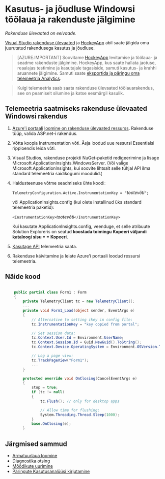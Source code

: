 <properties 
    pageTitle="Kasutus- ja jõudluse Windowsi töölaua rakenduste jälgimine" 
    description="Kasutus- ja jõudluse Windowsi töölaua rakenduse rakenduse ülevaated ja HockeyApp analüüsimine." 
    services="application-insights" 
    documentationCenter="windows"
    authors="alancameronwills" 
    manager="douge"/>

<tags 
    ms.service="application-insights" 
    ms.workload="tbd" 
    ms.tgt_pltfrm="ibiza" 
    ms.devlang="na" 
    ms.topic="article" 
    ms.date="08/26/2016" 
    ms.author="awills"/>

# <a name="monitoring-usage-and-performance-in-windows-desktop-apps"></a>Kasutus- ja jõudluse Windowsi töölaua ja rakenduste jälgimine

*Rakenduse ülevaated on eelvaade.*

[Visual Studio rakenduse ülevaated](app-insights-overview.md) ja [HockeyApp](https://hockeyapp.net) abil saate jälgida oma juurutatud rakendusega kasutus ja jõudluse.

> [AZURE.IMPORTANT] Soovitame [HockeyApp](https://hockeyapp.net) levitamise ja töölaua- ja seadme rakenduste jälgimine. HockeyApp, kus saate hallata jaotuse, reaalajas testimine ja kasutajale tagasiside, samuti kasutus- ja krahhi aruannete jälgimine. Samuti saate [eksportida ja päringu oma telemeetria Analytics](app-insights-hockeyapp-bridge-app.md).

> Kuigi telemeetria saab saata rakenduse ülevaated töölauarakendus, see on peamiselt silumine ja katse eesmärgil kasulik.


## <a name="to-send-telemetry-to-application-insights-from-a-windows-application"></a>Telemeetria saatmiseks rakenduse ülevaated Windowsi rakendus

1. [Azure'i portaali](https://portal.azure.com) [loomine on rakenduse ülevaated ressurss](app-insights-create-new-resource.md). Rakenduse tüüp, valida ASP.net-i rakendus.
2. Võtta koopia Instrumentation võti. Äsja loodud uue ressursi Essentialsi ripploendis leida võti. 
3. Visual Studios, rakenduse projekti NuGet-paketid redigeerimine ja lisage Microsoft.ApplicationInsights.WindowsServer. (Või valige Microsoft.ApplicationInsights, kui soovite lihtsalt selle tühjal API ilma standard telemeetria saidikogumi moodulid.)
4. Haldusteenuse võtme seadmiseks ühte koodi:

    `TelemetryConfiguration.Active.InstrumentationKey = "`*tootevõti*`";` 

    või ApplicationInsights.config (kui olete installinud üks standard telemeetria paketid):
 
    `<InstrumentationKey>`*tootevõti*`</InstrumentationKey>` 

    Kui kasutate ApplicationInsights.config, veenduge, et selle atribuute Solution Exploreris on seatud **koostada toimingu Kopeeri väljundi kataloogi sisu = = Kopeeri**.
5. [Kasutage API](app-insights-api-custom-events-metrics.md) telemeetria saata.
6. Rakenduse käivitamine ja leiate Azure'i portaali loodud ressursi telemeetria.

## <a name="telemetry"></a>Näide kood

```C#

    public partial class Form1 : Form
    {
        private TelemetryClient tc = new TelemetryClient();
        ...
        private void Form1_Load(object sender, EventArgs e)
        {
            // Alternative to setting ikey in config file:
            tc.InstrumentationKey = "key copied from portal";

            // Set session data:
            tc.Context.User.Id = Environment.UserName;
            tc.Context.Session.Id = Guid.NewGuid().ToString();
            tc.Context.Device.OperatingSystem = Environment.OSVersion.ToString();

            // Log a page view:
            tc.TrackPageView("Form1");
            ...
        }

        protected override void OnClosing(CancelEventArgs e)
        {
            stop = true;
            if (tc != null)
            {
                tc.Flush(); // only for desktop apps

                // Allow time for flushing:
                System.Threading.Thread.Sleep(1000);
            }
            base.OnClosing(e);
        }

```

## <a name="next-steps"></a>Järgmised sammud

* [Armatuurlaua loomine](app-insights-dashboards.md)
* [Diagnostika otsing](app-insights-diagnostic-search.md)
* [Mõõdikute uurimine](app-insights-metrics-explorer.md)
* [Päringute Kasutusanalüüsi kirjutamine](app-insights-analytics.md)
 
